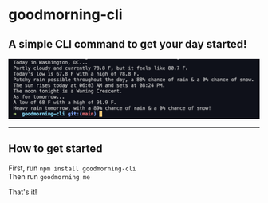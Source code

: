 # goodmorning-cli

## A simple CLI command to get your day started!

![Sample output](./public/images/goodmorning_sample_output.png)

---

## How to get started

First, run `npm install goodmorning-cli` <br>
Then run `goodmorning me` <br>

That's it!
